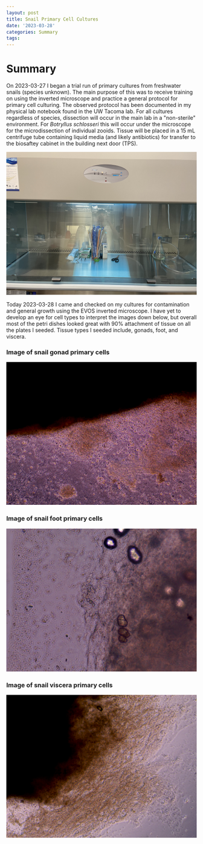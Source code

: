 ```yaml
---
layout: post
title: Snail Primary Cell Cultures
date: '2023-03-28'
categories: Summary
tags: 
---
```


# Summary
On 2023-03-27 I began a trial run of primary cultures from freshwater snails (species unknown). The main purpose of this was to receive training on using the inverted microscope and practice a general protocol for primary cell culturing. The observed protocol has been documented in my physical lab notebook found in the UW Tacoma lab. For all cultures regardless of species, dissection will occur in the main lab in a "non-sterile" environment. For *Botryllus schlosseri* this will occur under the microscope for the microdissection of individual zooids. Tissue will be placed in a 15 mL centrifuge tube containing liquid media (and likely antibiotics) for transfer to the biosaftey cabinet in the building next door (TPS).

![biosaftey cabinet in TPS](https://github.com/valeste/valeste.github.io/blob/master/assets/img/snail%20img%20270323/biosafety.jpg?raw=true)

Today 2023-03-28 I came and checked on my cultures for contamination and general growth using the EVOS inverted microscope. I have yet to develop an eye for cell types to interpret the images down below, but overall most of the petri dishes looked great with 90% attachment of tissue on all the plates I seeded. Tissue types I seeded include, gonads, foot, and viscera.

### Image of snail gonad primary cells
![snail gonad](https://github.com/valeste/valeste.github.io/blob/master/assets/img/snail%20img%20270323/gonad_1_270323i_snail2643.jpg?raw=true)

### Image of snail foot primary cells
![snail foot](https://github.com/valeste/valeste.github.io/blob/master/assets/img/snail%20img%20270323/foot_1_270323i_snail2635.jpg?raw=true)

### Image of snail viscera primary cells
![snail viscera](https://github.com/valeste/valeste.github.io/blob/master/assets/img/snail%20img%20270323/visc_2_270323i_snail2664.jpg?raw=true)
